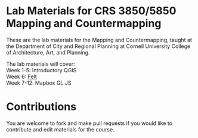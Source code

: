 # Lab Materials for CRS 3850/5850 Mapping and Countermapping
These are the lab materials for the Mapping and Countermapping, taught at the Department of City and Regional Planning at Cornell University College of Architecture, Art, and Planning. 

The lab materials will cover:\
Week 1-5: Introductory QGIS\
Week 6: [Felt](http://felt.com/)\
Week 7-12: Mapbox GL JS


# Contributions
You are welcome to fork and make pull requests if you would like to contribute and edit materials for the course. 
